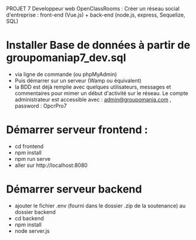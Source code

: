 PROJET 7 Developpeur web OpenClassRooms : Créer un réseau social d'entreprise : front-end (Vue.js) + back-end (node.js, express, Sequelize, SQL)

# Installer Base de données à partir de groupomaniap7_dev.sql

- via ligne de commande (ou phpMyAdmin)
- Puis démarrer sur un serveur (Wamp ou équivalent)
- la BDD est déjà remplie avec quelques utilisateurs, messages et commentaires pour mimer un début d'activité sur le réseau. Le compte administrateur est accessible avec : admin@groupomania.com , password : OpcrPro7

# Démarrer serveur frontend :

- cd frontend
- npm install
- npm run serve
- aller sur http://localhost:8080

# Démarrer serveur backend

- ajouter le fichier .env (fourni dans le dossier .zip de la soutenance) au dossier backend
- cd backend
- npm install
- node server.js

